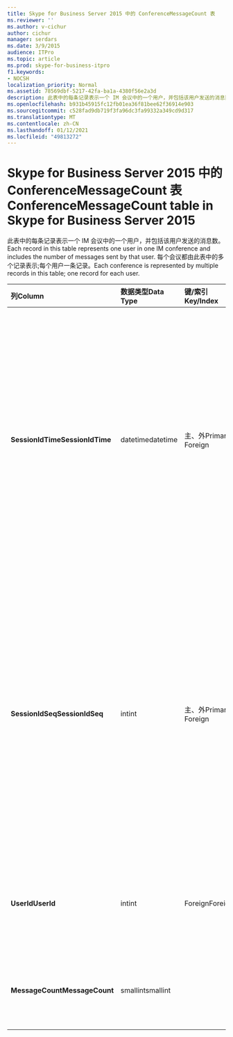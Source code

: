 ```yaml
---
title: Skype for Business Server 2015 中的 ConferenceMessageCount 表
ms.reviewer: ''
ms.author: v-cichur
author: cichur
manager: serdars
ms.date: 3/9/2015
audience: ITPro
ms.topic: article
ms.prod: skype-for-business-itpro
f1.keywords:
- NOCSH
localization_priority: Normal
ms.assetid: 78569dbf-5217-42fa-ba1a-4380f56e2a3d
description: 此表中的每条记录表示一个 IM 会议中的一个用户，并包括该用户发送的消息数。 每个会议都由此表中的多个记录表示;每个用户一条记录。
ms.openlocfilehash: b931b45915fc12fb01ea36f81bee62f36914e903
ms.sourcegitcommit: c528fad9db719f3fa96dc3fa99332a349cd9d317
ms.translationtype: MT
ms.contentlocale: zh-CN
ms.lasthandoff: 01/12/2021
ms.locfileid: "49813272"
---
```

# <a name="conferencemessagecount-table-in-skype-for-business-server-2015"></a><span data-ttu-id="6b82f-104">Skype for Business Server 2015 中的 ConferenceMessageCount 表</span><span class="sxs-lookup"><span data-stu-id="6b82f-104">ConferenceMessageCount table in Skype for Business Server 2015</span></span>
 
<span data-ttu-id="6b82f-105">此表中的每条记录表示一个 IM 会议中的一个用户，并包括该用户发送的消息数。</span><span class="sxs-lookup"><span data-stu-id="6b82f-105">Each record in this table represents one user in one IM conference and includes the number of messages sent by that user.</span></span> <span data-ttu-id="6b82f-106">每个会议都由此表中的多个记录表示;每个用户一条记录。</span><span class="sxs-lookup"><span data-stu-id="6b82f-106">Each conference is represented by multiple records in this table; one record for each user.</span></span>
  
|<span data-ttu-id="6b82f-107">**列**</span><span class="sxs-lookup"><span data-stu-id="6b82f-107">**Column**</span></span>|<span data-ttu-id="6b82f-108">**数据类型**</span><span class="sxs-lookup"><span data-stu-id="6b82f-108">**Data Type**</span></span>|<span data-ttu-id="6b82f-109">**键/索引**</span><span class="sxs-lookup"><span data-stu-id="6b82f-109">**Key/Index**</span></span>|<span data-ttu-id="6b82f-110">**Details**</span><span class="sxs-lookup"><span data-stu-id="6b82f-110">**Details**</span></span>|
|:-----|:-----|:-----|:-----|
|<span data-ttu-id="6b82f-111">**SessionIdTime**</span><span class="sxs-lookup"><span data-stu-id="6b82f-111">**SessionIdTime**</span></span> <br/> |<span data-ttu-id="6b82f-112">datetime</span><span class="sxs-lookup"><span data-stu-id="6b82f-112">datetime</span></span>  <br/> |<span data-ttu-id="6b82f-113">主、外</span><span class="sxs-lookup"><span data-stu-id="6b82f-113">Primary, Foreign</span></span>  <br/> |<span data-ttu-id="6b82f-114">会议实例的时间。</span><span class="sxs-lookup"><span data-stu-id="6b82f-114">Time of conference instance.</span></span> <span data-ttu-id="6b82f-115">与 **SessionIdSeq 结合使用** 来唯一地标识会议实例。</span><span class="sxs-lookup"><span data-stu-id="6b82f-115">Used in conjunction with **SessionIdSeq** to uniquely identify a conference instance.</span></span> <span data-ttu-id="6b82f-116">有关详细信息 [，请参阅 Skype for Business Server 2015](conferences.md) 中的 Conferences 表。</span><span class="sxs-lookup"><span data-stu-id="6b82f-116">See the [Conferences table in Skype for Business Server 2015](conferences.md) for more information.</span></span> <br/> |
|<span data-ttu-id="6b82f-117">**SessionIdSeq**</span><span class="sxs-lookup"><span data-stu-id="6b82f-117">**SessionIdSeq**</span></span> <br/> |<span data-ttu-id="6b82f-118">int</span><span class="sxs-lookup"><span data-stu-id="6b82f-118">int</span></span>  <br/> |<span data-ttu-id="6b82f-119">主、外</span><span class="sxs-lookup"><span data-stu-id="6b82f-119">Primary, Foreign</span></span>  <br/> |<span data-ttu-id="6b82f-120">用于标识会议实例的 ID 号。</span><span class="sxs-lookup"><span data-stu-id="6b82f-120">ID number to identify the conference instance.</span></span> <span data-ttu-id="6b82f-121">与 **SessionIdTime** 结合使用来唯一地标识会议实例。</span><span class="sxs-lookup"><span data-stu-id="6b82f-121">Used in conjunction with **SessionIdTime** to uniquely identify a conference instance.</span></span> <span data-ttu-id="6b82f-122">有关详细信息 [，请参阅 Skype for Business Server 2015](conferences.md) 中的 Conferences 表。</span><span class="sxs-lookup"><span data-stu-id="6b82f-122">See the [Conferences table in Skype for Business Server 2015](conferences.md) for more information.</span></span> <br/> |
|<span data-ttu-id="6b82f-123">**UserId**</span><span class="sxs-lookup"><span data-stu-id="6b82f-123">**UserId**</span></span> <br/> |<span data-ttu-id="6b82f-124">int</span><span class="sxs-lookup"><span data-stu-id="6b82f-124">int</span></span>  <br/> |<span data-ttu-id="6b82f-125">Foreign</span><span class="sxs-lookup"><span data-stu-id="6b82f-125">Foreign</span></span>  <br/> |<span data-ttu-id="6b82f-126">标识此用户的唯一编号，从 Users 表中 [引用](users.md)。</span><span class="sxs-lookup"><span data-stu-id="6b82f-126">Unique number identifying this user, referenced from the [Users table](users.md).</span></span>  <br/> |
|<span data-ttu-id="6b82f-127">**MessageCount**</span><span class="sxs-lookup"><span data-stu-id="6b82f-127">**MessageCount**</span></span> <br/> |<span data-ttu-id="6b82f-128">smallint</span><span class="sxs-lookup"><span data-stu-id="6b82f-128">smallint</span></span>  <br/> | <br/> |<span data-ttu-id="6b82f-129">此用户在此会议期间发送的消息数。</span><span class="sxs-lookup"><span data-stu-id="6b82f-129">The number of messages sent by this user during this conference.</span></span>  <br/> |
   

